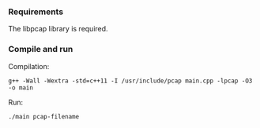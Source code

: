 ### Requirements
The libpcap library is required.

### Compile and run
Compilation:

```g++ -Wall -Wextra -std=c++11 -I /usr/include/pcap main.cpp -lpcap -O3 -o main```

Run:

```./main pcap-filename```